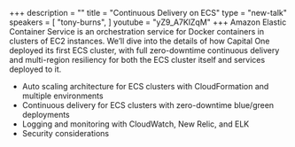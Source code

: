 +++
description = ""
title = "Continuous Delivery on ECS"
type = "new-talk"
speakers = [
        "tony-burns",
]
youtube = "yZ9_A7KlZqM"
+++
Amazon Elastic Container Service is an orchestration service for Docker containers in clusters of EC2 instances. We’ll dive into the details of how Capital One deployed its first ECS cluster, with full 
zero-downtime continuous delivery and multi-region resiliency for both the ECS cluster itself and services deployed to it.

- Auto scaling architecture for ECS clusters with CloudFormation and multiple environments
- Continuous delivery for ECS clusters with zero-downtime blue/green deployments
- Logging and monitoring with CloudWatch, New Relic, and ELK
- Security considerations